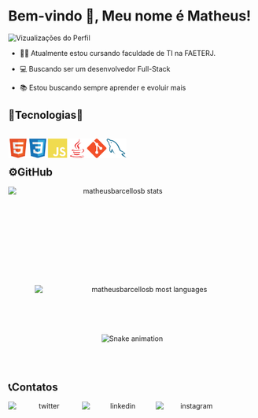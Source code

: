 <h1 align="left">Bem-vindo 👋, Meu nome é Matheus!</h1>

<p align="left"> <img src="https://komarev.com/ghpvc/?username=matheusbarcellosb&color=yellow" alt="Vizualizações do Perfil" /> </p>

- 👨‍💻 Atualmente estou cursando faculdade de TI na FAETERJ.

- 💻 Buscando ser um desenvolvedor Full-Stack

- 📚 Estou buscando sempre aprender e evoluir mais
 

## 👾Tecnologias👾

<div  align="center"> 
  <div style="display: inline_block"><br>
    <img align="left" height="40" width="40" alt="html-icon" src="https://raw.githubusercontent.com/devicons/devicon/master/icons/html5/html5-original.svg">
    <img align="left" height="40" width="40" alt="css-icon" src="https://raw.githubusercontent.com/devicons/devicon/master/icons/css3/css3-original.svg">
    <img align="left" height="40" width="40" alt="js-icon"  src="https://raw.githubusercontent.com/devicons/devicon/master/icons/javascript/javascript-plain.svg">
    <img align="left" height="40" width="40" alt="java-icon"  src="https://raw.githubusercontent.com/devicons/devicon/master/icons/java/java-plain.svg">
    <img align="left" height="40" width="40" alt="git-icon"  src="https://raw.githubusercontent.com/devicons/devicon/master/icons/git/git-plain.svg">
    <img align="left" height="40" width="40" alt="git-icon"  src="https://raw.githubusercontent.com/devicons/devicon/master/icons/mysql/mysql-plain.svg"> 
</div>
<br>
<h1></h1>
<h2 align="left">⚙️GitHub</h2> 

<img align="left" height="200px" width="450em" src="https://github-readme-stats.vercel.app/api?username=matheusbarcellosb&show_icons=true&theme=tokyonight" alt="matheusbarcellosb stats"/>
<img align="right" height="100px" width="450em" src="https://github-readme-stats.vercel.app/api/top-langs/?username=matheusbarcellosb&layout=compact&theme=tokyonight" alt="matheusbarcellosb most languages"/>

![Snake animation](https://github.com/LuigiGF/LuigiGF/blob/output/github-contribution-grid-snake.svg)

<br><br>

<h2 align="left">📞Contatos</h2>

<a href="https://twitter.com/" target="_blank">
  <img align="left" width="150em" src="https://img.shields.io/badge/-matheusbarcellosb-05122A?style=flat&logo=twitter" alt="twitter"/>  
</a>
<a href="https://linkedin.com/in/" target="_blank">
  <img align="left" width="150em" src="https://img.shields.io/badge/-matheusbarcellosb-05122A?style=flat&logo=linkedin" alt="linkedin"/>
</a>
<a href="https://instagram.com/" target="_blank">
 <img align="left" width="150em" src="https://img.shields.io/badge/-matheusbarcellosb-05122A?style=flat&logo=instagram" alt="instagram"/>
</a>
